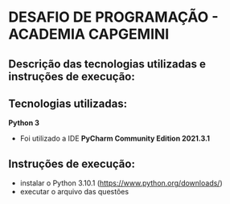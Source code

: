 
# DESAFIO DE PROGRAMAÇÃO - ACADEMIA CAPGEMINI
## Descrição das tecnologias utilizadas e instruções de execução:


## Tecnologias utilizadas: 

**Python 3**
* Foi utilizado a IDE **PyCharm Community Edition 2021.3.1**


## Instruções de execução:

* instalar o Python 3.10.1 (https://www.python.org/downloads/)
* executar o arquivo das questões






